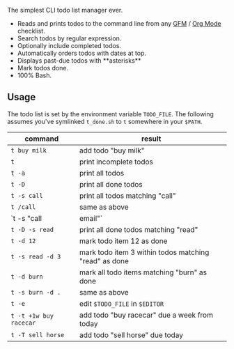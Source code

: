 The simplest CLI todo list manager ever.

- Reads and prints todos to the command line from any [GFM][] /
  [Org Mode][] checklist.
- Search todos by regular expression.
- Optionally include completed todos.
- Automatically orders todos with dates at top.
- Displays past-due todos with \*\*asterisks\*\*
- Mark todos done.
- 100% Bash.

[gfm]: https://help.github.com/articles/writing-on-github/
[org mode]: http://orgmode.org

## Usage

The todo list is set by the environment variable `TODO_FILE`. The
following assumes you've symlinked `t_done.sh` to `t` somewhere in your
`$PATH`.

command                 | result
------------------------|-----------------------------------------------
`t buy milk`            | add todo "buy milk"
`t`                     | print incomplete todos
`t -a`                  | print all todos
`t -D`                  | print all done todos
`t -s call`             | print all todos matching "call"
`t /call`               | same as above
`t -s "call|email"`     | print all todos matching "call" or "email"
`t -D -s read`          | print all done todos matching "read"
`t -d 12`               | mark todo item 12 as done
`t -s read -d 3`        | mark todo item 3 within todos matching "read" as done
`t -d burn`             | mark all todo items matching "burn" as done
`t -s burn -d .`        | same as above
`t -e`                  | edit `$TODO_FILE` in `$EDITOR`
`t -t +1w buy racecar`  | add todo "buy racecar" due a week from today
`t -T sell horse`       | add todo "sell horse" due today
